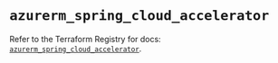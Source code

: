 # `azurerm_spring_cloud_accelerator`

Refer to the Terraform Registry for docs: [`azurerm_spring_cloud_accelerator`](https://registry.terraform.io/providers/hashicorp/azurerm/4.7.0/docs/resources/spring_cloud_accelerator).
